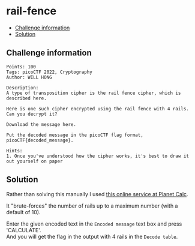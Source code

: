 # rail-fence

- [Challenge information](#challenge-information)
- [Solution](#solution)

## Challenge information
```
Points: 100
Tags: picoCTF 2022, Cryptography
Author: WILL HONG
 
Description:
A type of transposition cipher is the rail fence cipher, which is described here. 

Here is one such cipher encrypted using the rail fence with 4 rails. Can you decrypt it?

Download the message here.

Put the decoded message in the picoCTF flag format, picoCTF{decoded_message}.

Hints:
1. Once you've understood how the cipher works, it's best to draw it out yourself on paper
```

## Solution

Rather than solving this manually I used [this online service at Planet Calc](https://planetcalc.com/6946/).

It "brute-forces" the number of rails up to a maximum number (with a default of 10).

Enter the given encoded text in the `Encoded message` text box and press 'CALCULATE'.  
And you will get the flag in the output with 4 rails in the `Decode table`.

